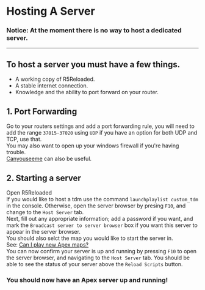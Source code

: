 # **Hosting A Server**

### **Notice: At the moment there is no way to host a dedicated server.**

---

## To host a server you must have a few things.
- A working copy of R5Reloaded.
- A stable internet connection.
- Knowledge and the ability to port forward on your router.

## 1. Port Forwarding
Go to your routers settings and add a port forwarding rule, you will need to add the range `37015-37020` using `UDP` if you have an option for both UDP and TCP, use that.<br/>
You may also want to open up your windows firewall if you're having trouble.<br/>
[Canyouseeme](https://canyouseeme.org/) can also be useful.

## 2. Starting a server
Open R5Reloaded<br/> 
If you would like to host a tdm use the command `launchplaylist custom_tdm` in the console.
Otherwise, open the server browser by presing `F10`, and change to the `Host Server` tab.<br/> Next, fill out any appropriate information; add a password if you want, and mark the `Broadcast server to server browser` box if you want this server to appear in the server browser.<br/>
You should also selct the map you would like to start the server in.<br/>
See: [Can I play new Apex maps?](../faq/faq#can-i-play-new-apex-maps)<br/>
You can now confirm your server is up and running by pressing `F10` to open the server browser, and navigating to the `Host Server` tab. You should be able to see the status of your server above the `Reload Scripts` button.


### You should now have an Apex server up and running!

